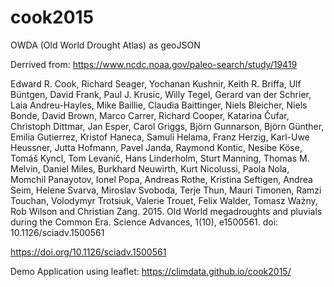 # cook2015
OWDA (Old World Drought Atlas) as geoJSON

Derrived from: https://www.ncdc.noaa.gov/paleo-search/study/19419

Edward R. Cook, Richard Seager, Yochanan Kushnir, Keith R. Briffa, Ulf Büntgen, David Frank, Paul J. Krusic, Willy Tegel, Gerard van der Schrier, Laia Andreu-Hayles, Mike Baillie, Claudia Baittinger, Niels Bleicher, Niels Bonde, David Brown, Marco Carrer, Richard Cooper, Katarina Čufar, Christoph Dittmar, Jan Esper, Carol Griggs, Björn Gunnarson, Björn Günther, Emilia Gutierrez, Kristof Haneca, Samuli Helama, Franz Herzig, Karl-Uwe Heussner, Jutta Hofmann, Pavel Janda, Raymond Kontic, Nesibe Köse, Tomáš Kyncl, Tom Levanič, Hans Linderholm, Sturt Manning, Thomas M. Melvin, Daniel Miles, Burkhard Neuwirth, Kurt Nicolussi, Paola Nola, Momchil Panayotov, Ionel Popa, Andreas Rothe, Kristina Seftigen, Andrea Seim, Helene Svarva, Miroslav Svoboda, Terje Thun, Mauri Timonen, Ramzi Touchan, Volodymyr Trotsiuk, Valerie Trouet, Felix Walder, Tomasz Ważny, Rob Wilson and Christian Zang. 2015. Old World megadroughts and pluvials during the Common Era. Science Advances, 1(10), e1500561. doi: 10.1126/sciadv.1500561 

https://doi.org/10.1126/sciadv.1500561


Demo Application using leaflet: https://climdata.github.io/cook2015/
